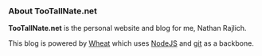 ### About TooTallNate.net

**TooTallNate.net** is the personal website and blog for me, Nathan Rajlich.

This blog is powered by [Wheat][] which uses [NodeJS][] and [git][] as a
backbone.

[git]: http://git-scm.com/
[NodeJS]: http://nodejs.org/
[NodeFloyd]: http://tootallnate.net:5555/
[Wheat]: http://github.com/creationix/wheat
